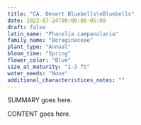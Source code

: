```yaml
---
title: "CA. Desert Bluebells\nBluebells"
date: 2022-07-24T00:00:00-05:00
draft: false
latin_name: "Phacelia campanularia"
family_name: "Boraginaceae"
plant_type: "Annual"
bloom_time: "Spring"
flower_color: "Blue"
size_at_maturity: "1-3 ft"
water_needs: "None"
additional_characteristices_notes: ""
---
```


SUMMARY goes here.

<!--more-->

CONTENT goes here.